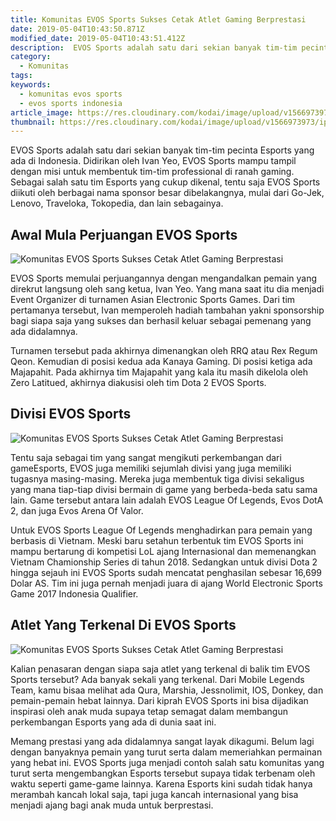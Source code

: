 ```yaml
---
title: Komunitas EVOS Sports Sukses Cetak Atlet Gaming Berprestasi
date: 2019-05-04T10:43:50.871Z
modified_date: 2019-05-04T10:43:51.412Z
description:  EVOS Sports adalah satu dari sekian banyak tim-tim pecinta Esports yang ada di Indonesia. Didirikan oleh Ivan Yeo, EVOS Sports mampu tampil dengan misi.
category:
  - Komunitas
tags:
keywords:
  - komunitas evos sports
  - evos sports indonesia
article_image: https://res.cloudinary.com/kodai/image/upload/v1566973973/ip/komunitas-evos-sports-sukses-cetak-atlet-gaming-berprestasi-2.jpg
thumbnail: https://res.cloudinary.com/kodai/image/upload/v1566973973/ip/komunitas-evos-sports-sukses-cetak-atlet-gaming-berprestasi-2-thumb.jpg
---
```

EVOS Sports adalah satu dari sekian banyak tim-tim pecinta Esports yang ada di Indonesia. Didirikan oleh Ivan Yeo, EVOS Sports mampu tampil dengan misi untuk membentuk tim-tim professional di ranah gaming. Sebagai salah satu tim Esports yang cukup dikenal, tentu saja EVOS Sports diikuti oleh berbagai nama sponsor besar dibelakangnya, mulai dari Go-Jek, Lenovo, Traveloka, Tokopedia, dan lain sebagainya.



## Awal Mula Perjuangan EVOS Sports

![Komunitas EVOS Sports Sukses Cetak Atlet Gaming Berprestasi ](https://res.cloudinary.com/kodai/image/upload/v1566973974/ip/komunitas-evos-sports-sukses-cetak-atlet-gaming-berprestasi-3.jpg)

EVOS Sports memulai perjuangannya dengan mengandalkan pemain yang direkrut langsung oleh sang ketua, Ivan Yeo. Yang mana saat itu dia menjadi Event Organizer di turnamen Asian Electronic Sports Games. Dari tim pertamanya tersebut, Ivan memperoleh hadiah tambahan yakni sponsorship bagi siapa saja yang sukses dan berhasil keluar sebagai pemenang yang ada didalamnya. 

Turnamen tersebut pada akhirnya dimenangkan oleh RRQ atau Rex Regum Qeon. Kemudian di posisi kedua ada Kanaya Gaming. Di posisi ketiga ada Majapahit. Pada akhirnya tim Majapahit yang kala itu masih dikelola oleh Zero Latitued, akhirnya diakusisi oleh tim Dota 2 EVOS Sports.



## Divisi EVOS Sports

![Komunitas EVOS Sports Sukses Cetak Atlet Gaming Berprestasi ](https://res.cloudinary.com/kodai/image/upload/v1566973973/ip/komunitas-evos-sports-sukses-cetak-atlet-gaming-berprestasi-2.jpg)

Tentu saja sebagai tim yang sangat mengikuti perkembangan dari gameEsports, EVOS juga memiliki sejumlah divisi yang juga memiliki tugasnya masing-masing. Mereka juga membentuk tiga divisi sekaligus yang mana tiap-tiap divisi bermain di game yang berbeda-beda satu sama lain. Game tersebut antara lain adalah EVOS League Of Legends, Evos DotA 2, dan juga Evos Arena Of Valor.

Untuk EVOS Sports League Of Legends menghadirkan para pemain yang berbasis di Vietnam. Meski baru setahun terbentuk tim EVOS Sports ini mampu bertarung di kompetisi LoL ajang Internasional dan memenangkan Vietnam Chamionship Series di tahun 2018. Sedangkan untuk divisi Dota 2 hingga sejauh ini EVOS Sports sudah mencatat penghasilan sebesar 16,699 Dolar AS. Tim ini juga pernah menjadi juara di ajang World Electronic Sports Game 2017 Indonesia Qualifier.



## Atlet Yang Terkenal Di EVOS Sports

![Komunitas EVOS Sports Sukses Cetak Atlet Gaming Berprestasi ](https://res.cloudinary.com/kodai/image/upload/v1566973972/ip/komunitas-evos-sports-sukses-cetak-atlet-gaming-berprestasi-1.jpg)

Kalian penasaran dengan siapa saja atlet yang terkenal di balik tim EVOS Sports tersebut? Ada banyak sekali yang terkenal. Dari Mobile Legends Team, kamu bisaa melihat ada Qura, Marshia, Jessnolimit, IOS, Donkey, dan pemain-pemain hebat lainnya. Dari kiprah EVOS Sports ini bisa dijadikan inspirasi oleh anak muda supaya tetap semagat dalam membangun perkembangan Esports yang ada di dunia saat ini.

Memang prestasi yang ada didalamnya sangat layak dikagumi. Belum lagi dengan banyaknya pemain yang turut serta dalam memeriahkan permainan yang hebat ini. EVOS Sports juga menjadi contoh salah satu komunitas yang turut serta mengembangkan Esports tersebut supaya tidak terbenam oleh waktu seperti game-game lainnya. Karena Esports kini sudah tidak hanya merambah kancah lokal saja, tapi juga kancah internasional yang bisa menjadi ajang bagi anak muda untuk berprestasi.
